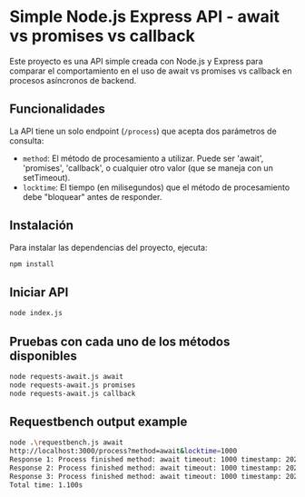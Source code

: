 # Simple Node.js Express API - await vs promises vs callback

Este proyecto es una API simple creada con Node.js y Express para comparar el comportamiento en el uso de await vs promises vs callback en procesos asíncronos de backend.

## Funcionalidades

La API tiene un solo endpoint (`/process`) que acepta dos parámetros de consulta:

- `method`: El método de procesamiento a utilizar. Puede ser 'await', 'promises', 'callback', o cualquier otro valor (que se maneja con un setTimeout).
- `locktime`: El tiempo (en milisegundos) que el método de procesamiento debe "bloquear" antes de responder.

## Instalación

Para instalar las dependencias del proyecto, ejecuta:

```bash
npm install
```

## Iniciar API

```bash
node index.js
```

## Pruebas con cada uno de los métodos disponibles

```bash
node requests-await.js await
node requests-await.js promises
node requests-await.js callback
```

## Requestbench output example

```bash
node .\requestbench.js await
http://localhost:3000/process?method=await&locktime=1000
Response 1: Process finished method: await timeout: 1000 timestamp: 2024-02-10T11:17:34.003Z
Response 2: Process finished method: await timeout: 1000 timestamp: 2024-02-10T11:17:34.005Z
Response 3: Process finished method: await timeout: 1000 timestamp: 2024-02-10T11:17:34.006Z
Total time: 1.100s
```
